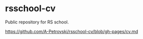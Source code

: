 # rsschool-cv
Public repository for RS school.

https://github.com/A-Petrovski/rsschool-cv/blob/gh-pages/cv.md
